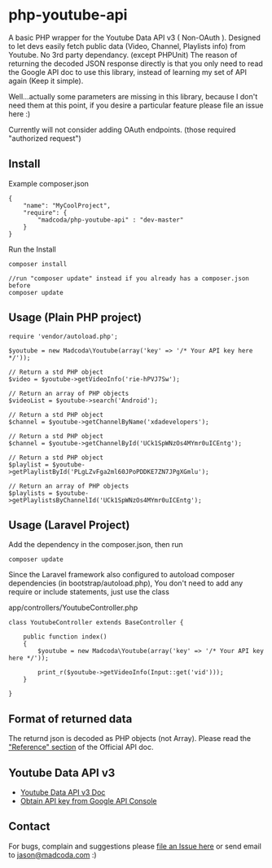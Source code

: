 php-youtube-api
===============

A basic PHP wrapper for the Youtube Data API v3 ( Non-OAuth ). Designed to let devs easily 
fetch public data (Video, Channel, Playlists info) from Youtube. No 3rd party dependancy. (except PHPUnit)
The reason of returning the decoded JSON response directly is that you only need to read the Google API doc 
to use this library, instead of learning my set of API again (Keep it simple).

Well...actually some parameters are missing in this library, because I don't need them at this point, if you desire a particular feature please file an issue here :)

Currently will not consider adding OAuth endpoints. (those required "authorized request")


## Install
Example composer.json

    {
	    "name": "MyCoolProject",
	    "require": {
	        "madcoda/php-youtube-api" : "dev-master"
	    }
    }

Run the Install

    composer install

    //run "composer update" instead if you already has a composer.json before
    composer update


## Usage (Plain PHP project)

	require 'vendor/autoload.php';

    $youtube = new Madcoda\Youtube(array('key' => '/* Your API key here */'));

    // Return a std PHP object 
    $video = $youtube->getVideoInfo('rie-hPVJ7Sw');

    // Return an array of PHP objects
    $videoList = $youtube->search('Android');

    // Return a std PHP object
    $channel = $youtube->getChannelByName('xdadevelopers');

    // Return a std PHP object
    $channel = $youtube->getChannelById('UCk1SpWNzOs4MYmr0uICEntg');

    // Return a std PHP object
    $playlist = $youtube->getPlaylistById('PLgLZvFga2ml60JPoPDDKE7ZN7JPgXGmlu');

    // Return an array of PHP objects
    $playlists = $youtube->getPlaylistsByChannelId('UCk1SpWNzOs4MYmr0uICEntg');

## Usage (Laravel Project)
Add the dependency in the composer.json, then run 

    composer update

Since the Laravel framework also configured to autoload composer dependencies (in bootstrap/autoload.php),
You don't need to add any require or include statements, just use the class

app/controllers/YoutubeController.php

    class YoutubeController extends BaseController {

        public function index()
        {
            $youtube = new Madcoda\Youtube(array('key' => '/* Your API key here */'));

            print_r($youtube->getVideoInfo(Input::get('vid')));
        }

    }


## Format of returned data
The returnd json is decoded as PHP objects (not Array).
Please read the ["Reference" section](https://developers.google.com/youtube/v3/docs/) of the Official API doc.


## Youtube Data API v3
- [Youtube Data API v3 Doc](https://developers.google.com/youtube/v3/)
- [Obtain API key from Google API Console](http://code.google.com/apis/console)

## Contact
For bugs, complain and suggestions please [file an Issue here](https://github.com/madcoda/php-youtube-api/issues) 
or send email to jason@madcoda.com :)